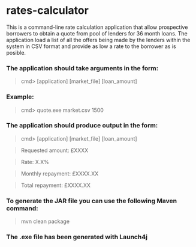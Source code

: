 # rates-calculator

This is a command-line rate calculation application that allow prospective borrowers to obtain a quote from pool of lenders for 36 month loans.
The application load a list of all the offers being made by the lenders within the system in CSV format and provide as low a rate to the borrower as is posible.

### The application should take arguments in the form:

> cmd> [application] [market_file] [loan_amount]

### Example:

> cmd> quote.exe market.csv 1500

### The application should produce output in the form:

> cmd> [application] [market_file] [loan_amount]

> Requested amount: £XXXX

> Rate: X.X%

> Monthly repayment: £XXXX.XX

> Total repayment: £XXXX.XX


### To generate the JAR file you can use the following Maven command:

> mvn clean package


### The .exe file has been generated with Launch4j